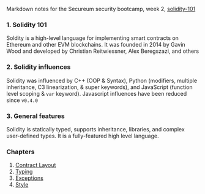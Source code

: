 Markdown notes for the Secureum security bootcamp, week 2, [solidity-101](https://secureum.substack.com/p/solidity-101)

### 1. Solidity 101

Soldity is a high-level language for implementing smart contracts on Ethereum and other EVM blockchains. It was founded in 2014 by Gavin Wood and developed by Christian Reitwiessner, Alex Beregszazi, and others

### 2. Solidity influences

Solidity was influenced by C++ (OOP & Syntax), Python (modifiers, multiple inheritance, C3 linearization, & super keywords), and JavaScript (function level scoping & `var` keyword). Javascript influences have been reduced since `v0.4.0`

### 3. General features

Solidity is statically typed, supports inheritance, libraries, and complex user-defined types. It is a fully-featured high level language.

### Chapters

1. [Contract Layout](./01_layout.md)
2. [Typing](./02_types.md)
3. [Exceptions](./03_exceptions.md)
4. [Style](./04_style.md)
